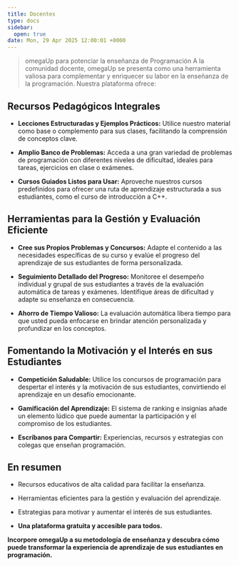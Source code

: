```yaml
---
title: Docentes
type: docs
sidebar:
  open: true
date: Mon, 29 Apr 2025 12:00:01 +0000
---
```


> omegaUp para potenciar la enseñanza de Programación
A la comunidad docente, omegaUp se presenta como una herramienta valiosa para complementar y enriquecer su labor en la enseñanza de la programación. Nuestra plataforma ofrece:

## Recursos Pedagógicos Integrales

*   **Lecciones Estructuradas y Ejemplos Prácticos:** Utilice nuestro material como base o complemento para sus clases, facilitando la comprensión de conceptos clave.

*   **Amplio Banco de Problemas:** Acceda a una gran variedad de problemas de programación con diferentes niveles de dificultad, ideales para tareas, ejercicios en clase o exámenes.

*   **Cursos Guiados Listos para Usar:** Aproveche nuestros cursos predefinidos para ofrecer una ruta de aprendizaje estructurada a sus estudiantes, como el curso de introducción a C++.


## Herramientas para la Gestión y Evaluación Eficiente

*   **Cree sus Propios Problemas y Concursos:** Adapte el contenido a las necesidades específicas de su curso y evalúe el progreso del aprendizaje de sus estudiantes de forma personalizada.

*   **Seguimiento Detallado del Progreso:** Monitoree el desempeño individual y grupal de sus estudiantes a través de la evaluación automática de tareas y exámenes. Identifique áreas de dificultad y adapte su enseñanza en consecuencia.

*   **Ahorro de Tiempo Valioso:** La evaluación automática libera tiempo para que usted pueda enfocarse en brindar atención personalizada y profundizar en los conceptos.


## Fomentando la Motivación y el Interés en sus Estudiantes

*   **Competición Saludable:** Utilice los concursos de programación para despertar el interés y la motivación de sus estudiantes, convirtiendo el aprendizaje en un desafío emocionante.

*   **Gamificación del Aprendizaje:** El sistema de ranking e insignias añade un elemento lúdico que puede aumentar la participación y el compromiso de los estudiantes.

*   **Escríbanos para Compartir:** Experiencias, recursos y estrategias con colegas que enseñan programación.


## En resumen

*   Recursos educativos de alta calidad para facilitar la enseñanza.

*   Herramientas eficientes para la gestión y evaluación del aprendizaje.

*   Estrategias para motivar y aumentar el interés de sus estudiantes.

*   **Una plataforma gratuita y accesible para todos.**


**Incorpore omegaUp a su metodología de enseñanza y descubra cómo puede transformar la experiencia de aprendizaje de sus estudiantes en programación.**
